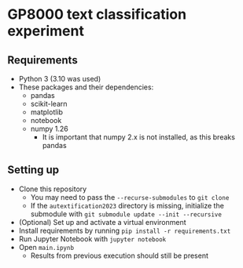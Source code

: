 # GP8000 text classification experiment

## Requirements

- Python 3 (3.10 was used)
- These packages and their dependencies:
  - pandas
  - scikit-learn
  - matplotlib
  - notebook
  - numpy 1.26
    - It is important that numpy 2.x is not installed, as this breaks pandas

## Setting up

- Clone this repository
  - You may need to pass the `--recurse-submodules` to `git clone`
  - If the `autextification2023` directory is missing, initialize the submodule with `git submodule update --init --recursive`
- (Optional) Set up and activate a virtual environment
- Install requirements by running `pip install -r requirements.txt`
- Run Jupyter Notebook with `jupyter notebook`
- Open `main.ipynb`
  - Results from previous execution should still be present
